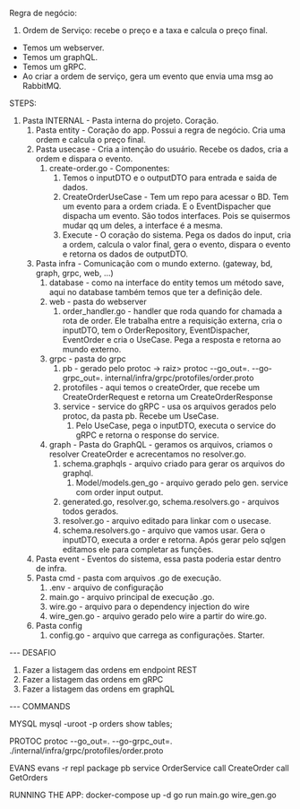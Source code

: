 Regra de negócio:
1. Ordem de Serviço: recebe o preço e a taxa e calcula o preço final. 


- Temos um webserver.
- Temos um graphQL.
- Temos um gRPC.
- Ao criar a ordem de serviço, gera um evento que envia uma msg ao RabbitMQ.



STEPS:
1. Pasta INTERNAL - Pasta interna do projeto. Coração. 
   1. Pasta entity - Coração do app. Possui a regra de negócio. Cria uma ordem e calcula o preço final. 
   2. Pasta usecase - Cria a intenção do usuário. Recebe os dados, cria a ordem e dispara o evento. 
      1. create-order.go - Componentes:
         1. Temos o inputDTO e o outputDTO para entrada e saida de dados. 
         2. CreateOrderUseCase - Tem um repo para acessar o BD. Tem um evento para a ordem criada. E o EventDispacher que dispacha um evento. São todos interfaces. Pois se quisermos mudar qq um deles, a interface é a mesma. 
         3. Execute - O coração do sistema. Pega os dados do input, cria a ordem, calcula o valor final, gera o evento, dispara o evento e retorna os dados de outputDTO. 
   3. Pasta infra - Comunicação com o mundo externo. (gateway, bd, graph, grpc, web, ...)
      1. database - como na interface do entity temos um método save, aqui no database também temos que ter a definição dele.
      2. web - pasta do webserver
         1. order_handler.go - handler que roda quando for chamada a rota de order. Ele trabalha entre a requisição externa, cria o inputDTO, tem o OrderRepository, EventDispacher, EventOrder e cria o UseCase. Pega a resposta e retorna ao mundo externo. 
      3. grpc - pasta do grpc
         1. pb - gerado pelo protoc -> raiz> protoc --go_out=. --go-grpc_out=. internal/infra/grpc/protofiles/order.proto
         2. protofiles - aqui temos o createOrder, que recebe um CreateOrderRequest e retorna um CreateOrderResponse
         3. service - service do gRPC - usa os arquivos gerados pelo protoc, da pasta pb. Recebe um UseCase. 
            1. Pelo UseCase, pega o inputDTO, executa o service do gRPC e retorna o response do service.
      4. graph - Pasta do GraphQL - geramos os arquivos, criamos o resolver CreateOrder e acrecentamos no resolver.go.
         1. schema.graphqls - arquivo criado para gerar os arquivos do graphql.  
            1. Model/models.gen_go - arquivo gerado pelo gen. service com order input output. 
         2. generated.go, resolver.go, schema.resolvers.go - arquivos todos gerados. 
         3. resolver.go - arquivo editado para linkar com o usecase. 
         4. schema.resolvers.go - arquivo que vamos usar. Gera o inputDTO, executa a order e retorna. Após gerar pelo sqlgen editamos ele para completar as funções.
   4. Pasta event - Eventos do sistema, essa pasta poderia estar dentro de infra. 
   5. Pasta cmd - pasta com arquivos .go de execução. 
      1. .env - arquivo de configuração
      2. main.go - arquivo principal de execução .go. 
      3. wire.go - arquivo para o dependency injection do wire
      4. wire_gen.go - arquivo gerado pelo wire a partir do wire.go. 
   6. Pasta config
      1. config.go - arquivo que carrega as configurações. Starter. 


--- DESAFIO
1. Fazer a listagem das ordens em endpoint REST
2. Fazer a listagem das ordens em gRPC
3. Fazer a listagem das ordens em graphQL


--- COMMANDS

MYSQL
mysql -uroot -p orders
show tables;

PROTOC
protoc --go_out=. --go-grpc_out=. ./internal/infra/grpc/protofiles/order.proto

EVANS
evans -r repl
package pb
service OrderService
call CreateOrder
call GetOrders

RUNNING THE APP: 
docker-compose up -d
go run main.go wire_gen.go
